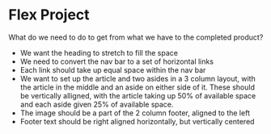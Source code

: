 # Flex Project

What do we need to do to get from what we have to the completed product?

- We want the heading to stretch to fill the space
- We need to convert the nav bar to a set of horizontal links
- Each link should take up equal space within the nav bar
- We want to set up the article and two asides in a 3 column layout, with the article in the middle and an aside on either side of it. These should be vertically alligned, with the article taking up 50% of available space and each aside given 25% of available space.
- The image should be a part of the 2 column footer, aligned to the left
- Footer text should be right aligned horizontally, but vertically centered